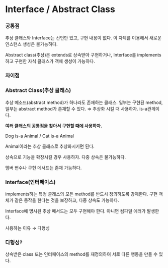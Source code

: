 # Interface / Abstract Class

### 공통점

추상 클래스와 Interface는 선언만 있고, 구현 내용이 없다. 이 자체를 이용해서 새로운 인스턴스 생성은 불가능하다.

Abstract class(추상)은 extends로 상속받아 구현하거나, Interface를 implements하고 구현한 자식 클래스가 객체 생성이 가능하다.

### 차이점

### Abstract Class(추상 클래스)

추상 메소드(abstract method)가 하나라도 존재하는 클래스. 일부는 구현된 method, 일부는 abstract method가 존재할 수 있다. ⇒ 추상화 시킬 때 사용하자. is-a관계이다.

**여러 클래스의 공통점을 찾아서 구현할 때에  사용하자.**

Dog is-a Animal / Cat is-a Animal

Animal이라는 추상 클래스로 추상화시키면 된다.

상속으로 기능을 확장시킬 경우 사용하자. 다중 상속은 불가능하다. 

멤버 변수나 구현 메서드는 존재 가능하다.

### Interface(인터페이스)

implements하는 특정 클래스의 모든 method를 반드시 정의하도록 강제한다. 구현 객체가 같은 동작을 한다는 것을 보장하고, 다중 상속도 가능하다.

Interface에 명시된 추상 메서드는 모두 구현해야 한다. 아니면 컴파일 에러가 발생한다.

사용하는 이유 → 다형성

### 다형성?

상속받은 class 또는 인터페이스의 method를 재정의하여 서로 다른 행동을 만들 수 있다.